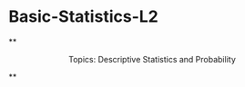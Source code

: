 # Basic-Statistics-L2
**
<p align = "center">
Topics: Descriptive Statistics and Probability
</p>
**

